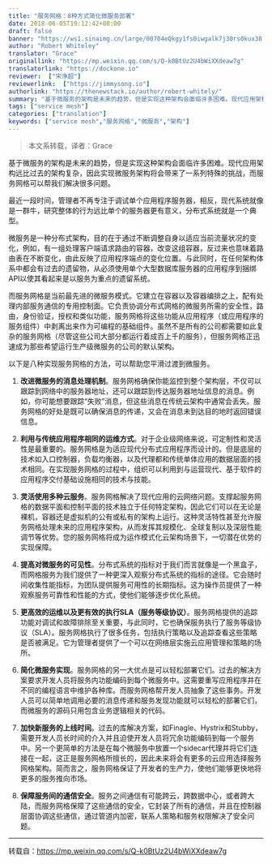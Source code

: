 ```yaml
---
title: "服务网格：8种方式简化微服务部署"
date: 2018-06-05T19:12:42+08:00
draft: false
banner: "https://ws1.sinaimg.cn/large/00704eQkgy1fs0iwgalk7j30rs0kux38.jpg"
author: "Robert Whiteley"
translator: "Grace"
originallink: "https://mp.weixin.qq.com/s/Q-k0BtUz2U4bWiXXdeaw7g"
translatorlink: "https://dockone.io"
reviewer:  ["宋净超"]
reviewerlink:  ["https://jimmysong.io"]
authorlink: "https://thenewstack.io/author/robert-whitely/"
summary: "基于微服务的架构是未来的趋势，但是实现这种架构会面临许多困难。现代应用架构远比过去的架构复杂，因此实现微服务架构将会带来了一系列特殊的挑战，而服务网格可以帮我们解决很多问题。"
tags: ["service mesh"]
categories: ["translation"]
keywords: ["service mesh","服务网格","微服务","架构"]
---
```


> 本文系转载，译者：Grace

基于微服务的架构是未来的趋势，但是实现这种架构会面临许多困难。现代应用架构远比过去的架构复杂，因此实现微服务架构将会带来了一系列特殊的挑战，而服务网格可以帮我们解决很多问题。

最近一段时间，管理者不再专注于调试单个应用程序服务器，相反，现代系统就像是一群牛，研究整体的行为远比单个的服务器更有意义，分布式系统就是一个典型。

微服务是一种分布式架构，目的在于通过不断调整自身以适应当前流量状况的变化，例如，有一组处理客户端请求路由的容器，改变这组容器，反过来也意味着路由表在不断变化，由此反映了应用程序端点的变化位置。与此同时，在任何架构体系中都会有过去的遗留物，从必须使用单个大型数据库服务器的应用程序到捆绑API以使其看起来是以服务为重点的遗留系统。

而服务网格是当前最先进的微服务模式。它建立在容器以及容器编排之上，配有处理内部服务通信的专用控制面。它负责协调分布式网格的微服务所需的安全性，路由，身份验证，授权和类似功能，服务网格将这些功能从应用程序（或应用程序的服务组件）中剥离出来作为可编程的基础组件。虽然不是所有的公司都需要如此复杂的服务网格（尽管这些公司大部分都运行着成百上千的服务），但服务网格正迅速成为那些希望运行生产级微服务的公司的默认架构。

以下是八种实现服务网格的方法，可以帮助您平滑过渡到微服务。

1. **改进微服务的消息处理机制**。服务网格确保你能监控到整个架构层，不仅可以跟踪到网络中的服务器地址，还可以跟踪到传达服务器地址信息的消息。例如，你可能想要跟踪“失败”消息，但这些消息在传统云架构中通常会丢失。服务网格的好处是既可以确保消息的传递，又会在消息未到达目的地时返回错误信息。

2. **利用与传统应用程序相同的运维方式**。对于企业级网络来说，可定制性和灵活性是最重要的。服务网格是为适应现代分布式应用程序而设计的。但是底层的技术如入口控制器，负载均衡器，以及代理都和传统单体应用的数据层面的技术相同。在实现服务网格的过程中，组织可以利用到与运营现代、基于软件的应用程序交付基础设施相同的技术与技能。

3. **灵活使用多种云服务**。服务网格解决了现代应用的云网络问题。支撑起服务网格的数据平面和控制平面的技术独立于任何特定架构，因此它们可以在无论是裸机，容器还是虚拟机的公有或私有的架构上运行。这种灵活特性甚至允许服务网格处理未来的应用程序架构，从而发挥其规模化、全球复制以及深层性能调节等优势。您的服务网格将成为运作模式化云架构场景下，一切潜在优势的实现保障。

4. **提高对微服务的可见性**。分布式系统的指标对于我们而言就像是一个黑盒子，而网格服务为我们提供了一种更深入观察分布式系统的指标的途径。它会随时间收集性能指标，为团队提供服务可用性的长期指标。这为操作员提供了一种观察服务可靠性和性能的方式，使他们能够逐步优化系统。

5. **更高效的运维以及更有效的执行SLA（服务等级协议）**。服务网格提供的追踪功能对调试和故障排除至关重要，与此同时，它也确保服务执行了服务等级协议（SLA）。服务网格执行了很多任务，包括执行策略以及追踪查看这些策略是否被满足。它为管理者提供了一个可以在网络层实施云应用管理和策略的场所。

6. **简化微服务实现**。服务网格的另一大优点是可以轻松部署它们。过去的解决方案要求开发人员将服务内功能编码到每个微服务中。这需要重写应用程序并在不同的编程语言中维护各种库。而服务网格帮开发人员抽象了这些事务。开发人员可以简单地调用必要的消息传递和服务发现功能就可以轻松的部署它们，而微服务的源码只用包含业务逻辑相关的代码。

7. **加快新服务的上线时间**。过去的库解决方案，如Finagle、Hystrix和Stubby，需要开发人员长时间的介入并且迫使开发人员将冗余功能编码到每一个服务中。另一个更简单的方法是在每个微服务中放置一个sidecar代理并将它们连接在一起，这正是服务网格所擅长的，因此未来将会有更多的云应用选择服务网格架构。简而言之，服务网格保证了开发者的生产力，使他们能够更快地将更多的服务推向市场。

8. **保障服务间的通信安全**。服务之间通信有可能跨云，跨数据中心，或者跨大陆，而服务网格保障了这些通信的安全，它封装了所有的通信，并且在控制器层面协调这些通信，通过管道内加密，联系人策略和服务权限解决了安全问题。

---

转载自：https://mp.weixin.qq.com/s/Q-k0BtUz2U4bWiXXdeaw7g